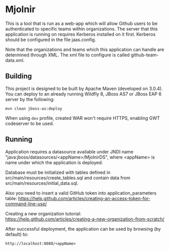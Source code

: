 Mjolnir
=======

This is a tool that is run as a web-app which will allow Github users to be authenticated to specific teams within organizations. The server that this application is running on requires Kerberos installed on it first. Kerberos should be configured in the file jaas.config.

Note that the organizations and teams which this application can handle are determined through XML. The xml file to configure is called github-team-data.xml.


Building
-----------

This project is designed to be built by Apache Maven (developed on 3.0.4). You can deploy to an already running Wildfly 8, JBoss AS7 or JBoss EAP 6 server by the following:

```
mvn clean jboss-as:deploy
```

When using `dev` profile, created WAR won't require HTTPS, enabling GWT codeserver to be used.

Running
-------

Application requires a datasource available under JNDI name "java:jboss/datasources/&lt;appName&gt;/MjolnirDS", where &lt;appName&gt; is name under which the application is deployed.

Database must be initialized with tables defined in src/main/resources/create_tables.sql and contain data from src/main/resources/initial_data.sql.

Also you need to insert a valid GitHub token into application_parameters table: https://help.github.com/articles/creating-an-access-token-for-command-line-use/

Creating a new organization tutorial: https://help.github.com/articles/creating-a-new-organization-from-scratch/

After successful deployment, the application can be used by browsing (by default) to:

```
http://localhost:8080/<appName>
```

